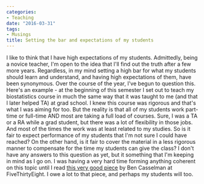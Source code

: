 ```yaml
---
categories:
- Teaching
date: "2016-03-31"
tags:
- Musings
title: Setting the bar and expectations of my students
---
```


I like to think that I have high expectations of my students. Admittedly, being a novice teacher, I'm open to the idea that I'll find out the truth after a few more years. Regardless, in my mind setting a high bar for what my students should learn and understand, and having high expectations of them, have been synonymous. Over the course of the year, I've begun to question this. Here's an example - at the beginning of this semester I set out to teach my biostatistics course in much the same way that it was taught to me (and that I later helped TA) at grad school. I knew this course was rigorous and that's what I was aiming for too. But the reality is that all of my students work part-time or full-time AND most are taking a full load of courses. Sure, I was a TA or a RA while a grad student, but there was a lot of flexibility in those jobs. And most of the times the work was at least related to my studies. So is it fair to expect performance of my students that I'm not sure I could have reached? On the other hand, is it fair to cover the material in a less rigorous manner to compensate for the time my students can give the class? I don't have any answers to this question as yet, but it something that I'm keeping in mind as I go on. I was having a very hard time forming anything coherent on this topic until I read [this very good piece](http://fivethirtyeight.com/features/shut-up-about-harvard/) by Ben Casselman at FiveThirtyEight. I owe a lot to that piece, and perhaps my students will too.
